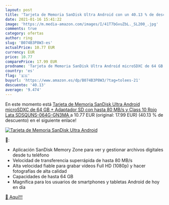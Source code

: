 ```yaml
---
layout: post
title: 'Tarjeta de Memoria SanDisk Ultra Android con un 40.13 % de descuento'
date: 2021-01-16 15:41:22
image: 'https://m.media-amazon.com/images/I/41T7bGvuZbL._SL200_.jpg'
comments: true
category: ofertas
author: ring
slug: 'B074B3P8W3-es'
actualPrice: 10.77 EUR
currency: EUR
price: 10.77
comparePrice: 17.99 EUR
prodname: 'Tarjeta de Memoria SanDisk Ultra Android microSDXC de 64 GB + Adaptador SD con hasta 80 MB/s y Class 10  Rojo Lata  SDSQUNS-064G-GN3MA '
country: 'es'
flag: '🇪🇸'
buyurl: 'https://www.amazon.es/dp/B074B3P8W3/?tag=tolees-21'
descuento: '40.13'
average: '9.474'
---
```


En este momento está [Tarjeta de Memoria SanDisk Ultra Android microSDXC de 64 GB + Adaptador SD con hasta 80 MB/s y Class 10  Rojo Lata  SDSQUNS-064G-GN3MA ](https://www.amazon.es/dp/B074B3P8W3/?tag=tolees-21) a 10.77 EUR (original: 17.99 EUR) (40.13 %  de descuento) en el siguiente enlace!

[![Tarjeta de Memoria SanDisk Ultra Android](https://m.media-amazon.com/images/I/41T7bGvuZbL._SL200_.jpg)](https://www.amazon.es/dp/B074B3P8W3/?tag=tolees-21)

🔎:

- Aplicación SanDisk Memory Zone para ver y gestionar archivos digitales desde tu teléfono
- Velocidad de transferencia superrápida de hasta 80 MB/s
- Alta velocidad fiable para grabar vídeos Full HD (1080p) y hacer fotografías de alta calidad
- Capacidades de hasta 64 GB
- Magnífica para los usuarios de smartphones y tabletas Android de hoy en día

[🛒 Aquí!!!](https://www.amazon.es/dp/B074B3P8W3/?tag=tolees-21)

